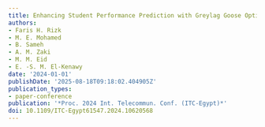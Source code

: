```yaml
---
title: Enhancing Student Performance Prediction with Greylag Goose Optimization Algorithm
authors:
- Faris H. Rizk
- M. E. Mohamed
- B. Sameh
- A. M. Zaki
- M. M. Eid
- E. -S. M. El-Kenawy
date: '2024-01-01'
publishDate: '2025-08-18T09:18:02.404905Z'
publication_types:
- paper-conference
publication: '*Proc. 2024 Int. Telecommun. Conf. (ITC-Egypt)*'
doi: 10.1109/ITC-Egypt61547.2024.10620568
---
```

